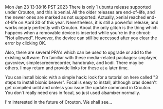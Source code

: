 Mon Jan 23 13:38:16 PST 2023
There is only 1 ubuntu release supported under Crouton, and this is xenial. All the older releases are end-of-life, and the newer ones are marked as not supported. Actually, xenial reached end-of-life on April 30 of this year. Nevertheless, it is still a powerful release, and works nearly perfectly with Crouton. About the only glitch is the thing which happens when a removable device is inserted while you're in the chroot: "Not allowed". However, the device can still be accessed after you clear the error by clicking OK.

Also, there are several PPA's which can be used to upgrade or add to the existing software. I'm familiar with these media-related packages: smplayer, guvcview, simplescreenrecorder, handbrake, and kodi. There may be others. I may return and provide links for these at a later time.

You can install bionic with a simple hack: look for a tutorial on here called "3 steps to install bionic beaver". Focal is easy to install, although cras doesn't get compiled until and unless you issue the update command in Crouton. You don't really need cras in focal, so just used alsamixer normally.

I'm interested in the future of Crouton. We shall see...